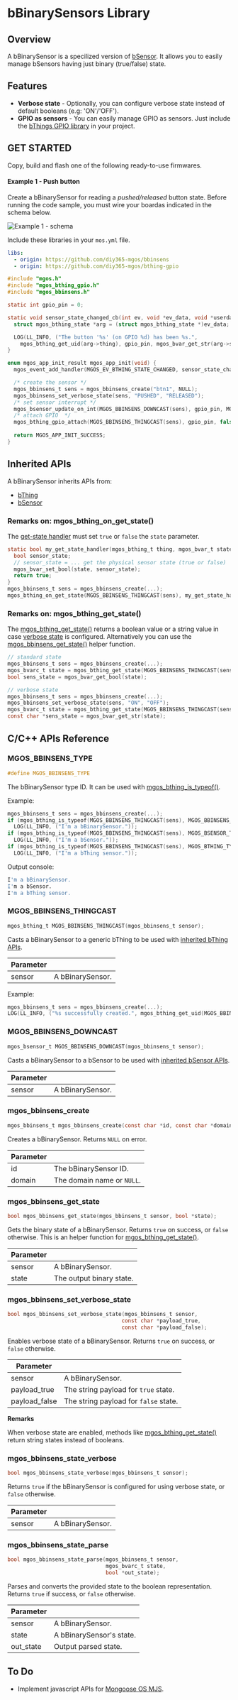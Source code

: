 # bBinarySensors Library
## Overview
A bBinarySensor is a specilized version of [bSensor](https://github.com/diy365-mgos/bsensor). It allows you to easily manage bSensors having just binary (true/false) state.
## Features
- **Verbose state** - Optionally, you can configure verbose state instead of default booleans (e.g: 'ON'/'OFF').
- **GPIO as sensors** - You can easily manage GPIO as sensors. Just include the [bThings GPIO library](https://github.com/diy365-mgos/bthing-gpio) in your project.
## GET STARTED
Copy, build and flash one of the following ready-to-use firmwares.
#### Example 1 - Push button
Create a bBinarySensor for reading a *pushed/released* button state. Before running the code sample, you must wire your boardas indicated in the schema below.

![Example 1 - schema](docs/example_1_schema_v1.png)

Include these libraries in your `mos.yml` file.
```yaml
libs:
  - origin: https://github.com/diy365-mgos/bbinsens
  - origin: https://github.com/diy365-mgos/bthing-gpio
```
```c
#include "mgos.h"
#include "mgos_bthing_gpio.h"
#include "mgos_bbinsens.h"

static int gpio_pin = 0;

static void sensor_state_changed_cb(int ev, void *ev_data, void *userdata) {
  struct mgos_bthing_state *arg = (struct mgos_bthing_state *)ev_data;

  LOG(LL_INFO, ("The button '%s' (on GPIO %d) has been %s.",
    mgos_bthing_get_uid(arg->thing), gpio_pin, mgos_bvar_get_str(arg->state)));
}

enum mgos_app_init_result mgos_app_init(void) {
  mgos_event_add_handler(MGOS_EV_BTHING_STATE_CHANGED, sensor_state_changed_cb, NULL);

  /* create the sensor */
  mgos_bbinsens_t sens = mgos_bbinsens_create("btn1", NULL);
  mgos_bbinsens_set_verbose_state(sens, "PUSHED", "RELEASED");
  /* set sensor interrupt */
  mgos_bsensor_update_on_int(MGOS_BBINSENS_DOWNCAST(sens), gpio_pin, MGOS_GPIO_PULL_UP, MGOS_GPIO_INT_EDGE_ANY, 50);
  /* attach GPIO  */
  mgos_bthing_gpio_attach(MGOS_BBINSENS_THINGCAST(sens), gpio_pin, false, MGOS_GPIO_PULL_UP);
  
  return MGOS_APP_INIT_SUCCESS;
}
```
## Inherited APIs
A bBinarySensor inherits APIs from:
- [bThing](https://github.com/diy365-mgos/bthing)
- [bSensor](https://github.com/diy365-mgos/bsensor)
### Remarks on: mgos_bthing_on_get_state()
The [get-state handler](https://github.com/diy365-mgos/bthing#mgos_bthing_get_state_handler_t) must set `true` or `false` the `state` parameter.
```c
static bool my_get_state_handler(mgos_bthing_t thing, mgos_bvar_t state, void *userdata) {
  bool sensor_state;
  // sensor_state = ... get the physical sensor state (true or false)
  mgos_bvar_set_bool(state, sensor_state);
  return true;
}
mgos_bbinsens_t sens = mgos_bbinsens_create(...);
mgos_bthing_on_get_state(MGOS_BBINSENS_THINGCAST(sens), my_get_state_handler, NULL);
```
### Remarks on: mgos_bthing_get_state()
The [mgos_bthing_get_state()](https://github.com/diy365-mgos/bthing#mgos_bthing_get_state) returns a boolean value or a string value in case [verbose state](#mgos_bbinsens_set_verbose_state) is configured. Alternatively you can use the [mgos_bbinsens_get_state()](#mgos_bbinsens_get_state) helper function.
```c
// standard state
mgos_bbinsens_t sens = mgos_bbinsens_create(...);
mgos_bvarc_t state = mgos_bthing_get_state(MGOS_BBINSENS_THINGCAST(sens));
bool sens_state = mgos_bvar_get_bool(state);

// verbose state
mgos_bbinsens_t sens = mgos_bbinsens_create(...);
mgos_bbinsens_set_verbose_state(sens, "ON", "OFF");
mgos_bvarc_t state = mgos_bthing_get_state(MGOS_BBINSENS_THINGCAST(sens));
const char *sens_state = mgos_bvar_get_str(state);
```
## C/C++ APIs Reference
### MGOS_BBINSENS_TYPE
```c
#define MGOS_BBINSENS_TYPE
```
The bBinarySensor type ID. It can be used with [mgos_bthing_is_typeof()](https://github.com/diy365-mgos/bthing#mgos_bthing_is_typeof).

Example:
```c
mgos_bbinsens_t sens = mgos_bbinsens_create(...);
if (mgos_bthing_is_typeof(MGOS_BBINSENS_THINGCAST(sens), MGOS_BBINSENS_TYPE))
  LOG(LL_INFO, ("I'm a bBinarySensor."));
if (mgos_bthing_is_typeof(MGOS_BBINSENS_THINGCAST(sens), MGOS_BSENSOR_TYPE))
  LOG(LL_INFO, ("I'm a bSensor."));
if (mgos_bthing_is_typeof(MGOS_BBINSENS_THINGCAST(sens), MGOS_BTHING_TYPE_SENSOR))
  LOG(LL_INFO, ("I'm a bThing sensor."));
```
Output console:
```bash
I'm a bBinarySensor.
I'm a bSensor.
I'm a bThing sensor.
```
### MGOS_BBINSENS_THINGCAST
```c
mgos_bthing_t MGOS_BBINSENS_THINGCAST(mgos_bbinsens_t sensor);
```
Casts a bBinarySensor to a generic bThing to be used with [inherited bThing APIs](https://github.com/diy365-mgos/bthing).

|Parameter||
|--|--|
|sensor|A bBinarySensor.|

Example:
```c
mgos_bbinsens_t sens = mgos_bbinsens_create(...);
LOG(LL_INFO, ("%s successfully created.", mgos_bthing_get_uid(MGOS_BBINSENS_THINGCAST(sens)));
```
### MGOS_BBINSENS_DOWNCAST
```c
mgos_bsensor_t MGOS_BBINSENS_DOWNCAST(mgos_bbinsens_t sensor);
```
Casts a bBinarySensor to a bSensor to be used with [inherited bSensor APIs](https://github.com/diy365-mgos/bsensor).

|Parameter||
|--|--|
|sensor|A bBinarySensor.|
### mgos_bbinsens_create
```c
mgos_bbinsens_t mgos_bbinsens_create(const char *id, const char *domain);
```
Creates a bBinarySensor. Returns `NULL` on error.

|Parameter||
|--|--|
|id|The bBinarySensor ID.|
|domain|The domain name or `NULL`.|
### mgos_bbinsens_get_state
```c
bool mgos_bbinsens_get_state(mgos_bbinsens_t sensor, bool *state);
```
Gets the binary state of a bBinarySensor. Returns `true` on success, or `false` otherwise. This is an helper function for [mgos_bthing_get_state()](https://github.com/diy365-mgos/bthing#mgos_bthing_get_state).

|Parameter||
|--|--|
|sensor|A bBinarySensor.|
|state|The output binary state.|
### mgos_bbinsens_set_verbose_state
```c
bool mgos_bbinsens_set_verbose_state(mgos_bbinsens_t sensor,
                                    const char *payload_true,
                                    const char *payload_false);
```
Enables verbose state of a bBinarySensor. Returns `true` on success, or `false` otherwise.

|Parameter||
|--|--|
|sensor|A bBinarySensor.|
|payload_true|The string payload for `true` state.|
|payload_false|The string payload for `false` state.|

**Remarks**

When verbose state are enabled, methods like [mgos_bthing_get_state()](https://github.com/diy365-mgos/bthing#mgos_bthing_get_state) return string states instead of booleans.
### mgos_bbinsens_state_verbose
```c
bool mgos_bbinsens_state_verbose(mgos_bbinsens_t sensor);
```
Returns `true` if the bBinarySensor is configured for using verbose state, or `false` otherwise.

|Parameter||
|--|--|
|sensor|A bBinarySensor.|
### mgos_bbinsens_state_parse
```c
bool mgos_bbinsens_state_parse(mgos_bbinsens_t sensor,
                               mgos_bvarc_t state,
                               bool *out_state);
```
Parses and converts the provided state to the boolean representation. Returns `true` if success, or `false` otherwise.

|Parameter||
|--|--|
|sensor|A bBinarySensor.|
|state|A bBinarySensor's state.|
|out_state|Output parsed state.|
## To Do
- Implement javascript APIs for [Mongoose OS MJS](https://github.com/mongoose-os-libs/mjs).
